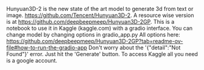 Hunyuan3D-2 is the new state of the art model to generate 3d from text or image.
https://github.com/Tencent/Hunyuan3D-2.
A resource wise version is at https://github.com/deepbeepmeep/Hunyuan3D-2GP.
This is a notebook to use it in Kaggle (kaggle.com) with a gradio interface.
You can change model by changing options in gradio_app.py
All options here: https://github.com/deepbeepmeep/Hunyuan3D-2GP?tab=readme-ov-file#how-to-run-the-gradio-app
Don't worry about the '{"detail":"Not Found"}' error. Just hit the 'Generate' button.
To access Kaggle all you need is a google account.
